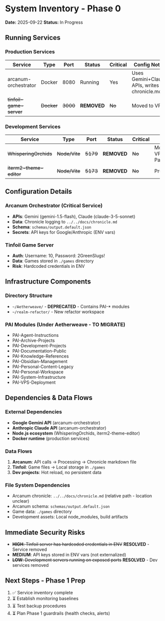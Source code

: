 # System Inventory - Phase 0

**Date:** 2025-09-22
**Status:** In Progress

## Running Services

### Production Services
| Service | Type | Port | Status | Critical | Config Notes |
|---------|------|------|--------|----------|---------------|
| arcanum-orchestrator | Docker | 8080 | Running | Yes | Uses Gemini+Claude APIs, writes to chronicle.md |
| ~~tinfoil-game-server~~ | ~~Docker~~ | ~~3000~~ | **REMOVED** | ~~No~~ | Moved to VPS |

### Development Services
| Service | Type | Port | Status | Critical | Project |
|---------|------|------|--------|----------|---------|
| ~~WhisperingOrchids~~ | ~~Node/Vite~~ | ~~5179~~ | **REMOVED** | ~~No~~ | Moved to VPS/GitHub Pages |
| ~~iterm2-theme-editor~~ | ~~Node/Vite~~ | ~~5173~~ | **REMOVED** | ~~No~~ | Pruned |

## Configuration Details

### Arcanum Orchestrator (Critical Service)
- **APIs**: Gemini (gemini-1.5-flash), Claude (claude-3-5-sonnet)
- **Data**: Chronicle logging to `../../docs/chronicle.md`
- **Schema**: `schemas/output.default.json`
- **Secrets**: API keys for Google/Anthropic (ENV vars)

### Tinfoil Game Server
- **Auth**: Username: 10, Password: 2GreenSlugs!
- **Data**: Games stored in `./games` directory
- **Risk**: Hardcoded credentials in ENV

## Infrastructure Components

### Directory Structure
- `~/Aetherweave/` - **DEPRECATED** - Contains PAI-* modules
- `~/realm-refactor/` - New refactor workspace

### PAI Modules (Under Aetherweave - TO MIGRATE)
- PAI-Agent-Instructions
- PAI-Archive-Projects
- PAI-Development-Projects
- PAI-Documentation-Public
- PAI-Knowledge-References
- PAI-Obsidian-Management
- PAI-Personal-Content-Legacy
- PAI-Personal-Workspace
- PAI-System-Infrastructure
- PAI-VPS-Deployment

## Dependencies & Data Flows

### External Dependencies
- **Google Gemini API** (arcanum-orchestrator)
- **Anthropic Claude API** (arcanum-orchestrator)
- **Node.js ecosystem** (WhisperingOrchids, iterm2-theme-editor)
- **Docker runtime** (production services)

### Data Flows
1. **Arcanum**: API calls → Processing → Chronicle markdown file
2. **Tinfoil**: Game files → Local storage in `./games`
3. **Dev projects**: Hot reload, no persistent data

### File System Dependencies
- Arcanum chronicle: `../../docs/chronicle.md` (relative path - location unclear)
- Arcanum schema: `schemas/output.default.json`
- Game data: `./games` directory
- Development assets: Local node_modules, build artifacts

## Immediate Security Risks
- ~~**HIGH**: Tinfoil server has hardcoded credentials in ENV~~ **RESOLVED** - Service removed
- **MEDIUM**: API keys stored in ENV vars (not externalized)
- ~~**LOW**: Development servers running on exposed ports~~ **RESOLVED** - Dev services removed

## Next Steps - Phase 1 Prep
1. ✅ Service inventory complete
2. ⏳ Establish monitoring baselines
3. ⏳ Test backup procedures
4. ⏳ Plan Phase 1 guardrails (health checks, alerts)